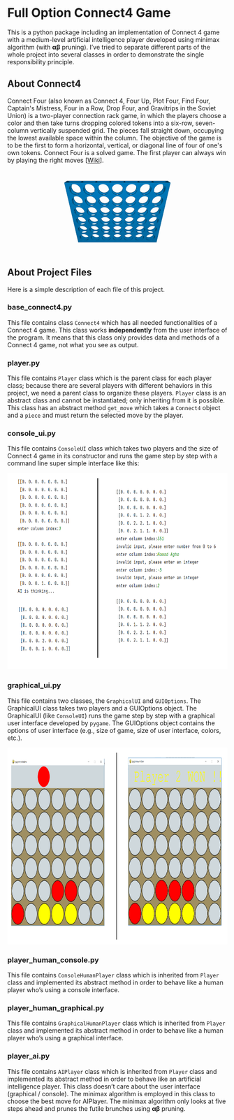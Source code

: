 # Full Option Connect4 Game 
This is a python package including an implementation of Connect 4 game with a medium-level artificial intelligence player developed using minimax algorithm (with **&alpha;&beta;** pruning). I’ve tried to separate different parts of the whole project into several classes in order to demonstrate the single responsibility principle.

## About Connect4
Connect Four (also known as Connect 4, Four Up, Plot Four, Find Four, Captain's Mistress, Four in a Row, Drop Four, and Gravitrips in the Soviet Union) is a two-player connection rack game, in which the players choose a color and then take turns dropping colored tokens into a six-row, seven-column vertically suspended grid. The pieces fall straight down, occupying the lowest available space within the column. The objective of the game is to be the first to form a horizontal, vertical, or diagonal line of four of one's own tokens. Connect Four is a solved game. The first player can always win by playing the right moves [[Wiki](https://en.wikipedia.org/wiki/Connect_Four)].

<p align="center">
  <img  src="https://github.com/mohammadAbbasniya/Connect4-game/blob/main/res/gameplaye.gif">
</p>

## About Project Files
Here is a simple description of each file of this project. 
### base_connect4.py
This file contains class `Connect4` which has all needed functionalities of a Connect 4 game. This class works **independently** from the user interface of the program. It means that this class only provides data and methods of a Connect 4 game, not what you see as output.
### player.py
This file contains `Player` class which is the parent class for each player class; because there are several players with different behaviors in this project, we need a parent class to organize these players. `Player` class is an abstract class and cannot be instantiated; only inheriting from it is possible. This class has an abstract method `get_move` which takes a `Connect4` object and a `piece` and must return the selected move by the player. 
### console_ui.py
This file contains `ConsoleUI` class which takes two players and the size of Connect 4 game in its constructor and runs the game step by step with a command line super simple interface like this:
<p align="center">
  <img height=450 src="https://github.com/mohammadAbbasniya/Connect4-game/blob/main/res/console-sample.png">
</p>

### graphical_ui.py
This file contains two classes, the `GraphicalUI` and `GUIOptions`. The GraphicalUI class takes two players and a GUIOptions object. The GraphicalUI (like `ConsoleUI`) runs the game step by step with a graphical user interface developed by `pygame`. The GUIOptions object contains the options of user interface (e.g., size of game, size of user interface, colors, etc.). 
<p align="center">
  <img height=450 src="https://github.com/mohammadAbbasniya/Connect4-game/blob/main/res/graphical-sample.png">
</p>

### player_human_console.py
This file contains `ConsoleHumanPlayer` class which is inherited from `Player` class and implemented its abstract method in order to behave like a human player who’s using a console interface.
### player_human_graphical.py
This file contains `GraphicalHumanPlayer` class which is inherited from `Player` class and implemented its abstract method in order to behave like a human player who’s using a graphical interface.
### player_ai.py
This file contains `AIPlayer` class which is inherited from `Player` class and implemented its abstract method in order to behave like an artificial intelligence player. This class doesn’t care about the user interface (graphical / console). The minimax algorithm is employed in this class to choose the best move for AIPlayer. The minimax algorithm only looks at five steps ahead and prunes the futile brunches using **&alpha;&beta;** pruning.


